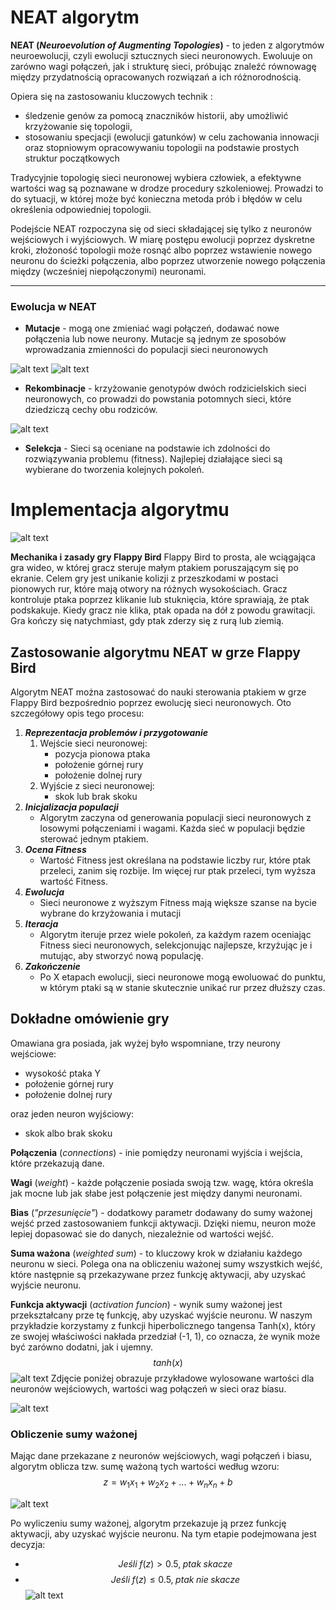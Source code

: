 # NEAT algorytm
**NEAT (*Neuroevolution of Augmenting Topologies*)** - to jeden z algorytmów neuroewolucji, czyli ewolucji sztucznych sieci neuronowych. Ewoluuje on zarówno wagi połączeń, jak i strukturę sieci, próbując znaleźć równowagę między przydatnością opracowanych rozwiązań a ich różnorodnością.

Opiera się na zastosowaniu kluczowych technik :
 - śledzenie genów za pomocą znaczników historii, aby umożliwić krzyżowanie się topologii,
 - stosowaniu specjacji (ewolucji gatunków) w celu zachowania innowacji oraz stopniowym opracowywaniu topologii na podstawie prostych struktur początkowych

Tradycyjnie topologię sieci neuronowej wybiera człowiek, a efektywne wartości wag są poznawane w drodze procedury szkoleniowej. Prowadzi to do sytuacji, w której może być konieczna metoda prób i błędów w celu określenia odpowiedniej topologii. 

Podejście NEAT rozpoczyna się od sieci składającej się tylko z neuronów wejściowych i wyjściowych. W miarę postępu ewolucji poprzez dyskretne kroki, złożoność topologii może rosnąć albo poprzez wstawienie nowego neuronu do ścieżki połączenia, albo poprzez utworzenie nowego połączenia między (wcześniej niepołączonymi) neuronami.
***
### Ewolucja w NEAT
+ **Mutacje** - mogą one zmieniać wagi połączeń, dodawać nowe połączenia lub nowe neurony. Mutacje są jednym ze sposobów wprowadzania zmienności do populacji sieci neuronowych

![alt text](image.png)
![alt text](<Pasted image 20240527185915.png>)

- **Rekombinacje** - krzyżowanie genotypów dwóch rodzicielskich sieci neuronowych, co prowadzi do powstania potomnych sieci, które dziedziczą cechy obu rodziców.

![alt text](<Pasted image 20240527191913.png>)

- **Selekcja** - Sieci są oceniane na podstawie ich zdolności do rozwiązywania problemu (fitness). Najlepiej działające sieci są wybierane do tworzenia kolejnych pokoleń.

# Implementacja algorytmu

![alt text](<Pasted image 20240527193928.png>)

**Mechanika i zasady gry Flappy Bird**
Flappy Bird to prosta, ale wciągająca gra wideo, w której gracz steruje małym ptakiem poruszającym się po ekranie. Celem gry jest unikanie kolizji z przeszkodami w postaci pionowych rur, które mają otwory na różnych wysokościach. Gracz kontroluje ptaka poprzez klikanie lub stuknięcia, które sprawiają, że ptak podskakuje. Kiedy gracz nie klika, ptak opada na dół z powodu grawitacji. Gra kończy się natychmiast, gdy ptak zderzy się z rurą lub ziemią.

## Zastosowanie algorytmu NEAT w grze Flappy Bird

Algorytm NEAT można zastosować do nauki sterowania ptakiem w grze Flappy Bird bezpośrednio poprzez ewolucję sieci neuronowych. Oto szczegółowy opis tego procesu:

1. **_Reprezentacja problemów i przygotowanie_**
   1. Wejście sieci neuronowej:
	   - pozycja pionowa ptaka
	   - położenie górnej rury
	   - położenie dolnej rury
   2. Wyjście z sieci neuronowej:
	   - skok lub brak skoku
2. **_Inicjalizacja populacji_**
	- Algorytm zaczyna od generowania populacji sieci neuronowych z losowymi połączeniami i wagami. Każda sieć w populacji będzie sterować jednym ptakiem.
3. **_Ocena Fitness_**
	- Wartość Fitness jest określana na podstawie liczby rur, które ptak przeleci, zanim się rozbije. Im więcej rur ptak przeleci, tym wyższa wartość Fitness.
4. **_Ewolucja_**
	- Sieci neuronowe z wyższym Fitness mają większe szanse na bycie wybrane do krzyżowania i mutacji
5. **_Iteracja_**
	- Algorytm iteruje przez wiele pokoleń, za każdym razem oceniając Fitness sieci neuronowych, selekcjonując najlepsze, krzyżując je i mutując, aby stworzyć nową populację. 
6. **_Zakończenie_**
	- Po X etapach ewolucji, sieci neuronowe mogą ewoluować do punktu, w którym ptaki są w stanie skutecznie unikać rur przez dłuższy czas. 

## Dokładne omówienie gry

Omawiana gra posiada, jak wyżej było wspomniane, trzy neurony wejściowe:

- wysokość ptaka Y
- położenie górnej rury
- położenie dolnej rury

oraz jeden neuron wyjściowy: 

- skok albo brak skoku

**Połączenia** (*connections*) - inie pomiędzy neuronami wyjścia i wejścia, które przekazują dane.

**Wagi** (*weight*) - każde połączenie posiada swoją tzw. wagę, która określa jak mocne lub jak słabe jest połączenie jest między danymi neuronami.

**Bias** (*"przesunięcie"*) - dodatkowy parametr dodawany do sumy ważonej wejść przed zastosowaniem funkcji aktywacji. Dzięki niemu, neuron może lepiej dopasować sie do danych, niezależnie od wartości wejść.

**Suma ważona** (*weighted sum*) - to kluczowy krok w działaniu każdego neuronu w sieci. Polega ona na obliczeniu ważonej sumy wszystkich wejść, które następnie są przekazywane przez funkcję aktywacji, aby uzyskać wyjście neuronu.

**Funkcja aktywacji** (*activation funcion*) - wynik sumy ważonej jest przekształcany prze tę funkcję, aby uzyskać wyjście neuronu. W naszym przykładzie korzystamy z funkcji hiperbolicznego tangensa Tanh(x), który ze swojej właściwości nakłada przedział (-1, 1), co oznacza, że wynik może być zarówno dodatni, jak i ujemny.
$$tanh(x)$$
![alt text](image-1.png)
Zdjęcie poniżej obrazuje przykładowe wylosowane wartości dla neuronów wejściowych, wartości wag połączeń w sieci oraz biasu.

![alt text](image4.jpg)

### Obliczenie sumy ważonej

Mając dane przekazane z neuronów wejściowych, wagi połączeń i biasu, algorytm oblicza tzw. sumę ważoną tych wartości według wzoru:
$$z = w_{1}x_{1}+w_{2}x_{2}+...+w_{n}x_{n}+b$$


![alt text](image-5.png)

Po wyliczeniu sumy ważonej, algorytm przekazuje ją przez funkcję aktywacji, aby uzyskać wyjście neuronu. Na tym etapie podejmowana jest decyzja:
-  $$Jeśli\;f(z) > 0.5,\;ptak \;skacze$$
-  $$Jeśli\;f(z) \leq 0.5,\;ptak \;nie\;skacze$$
![alt text](image-7.png)


